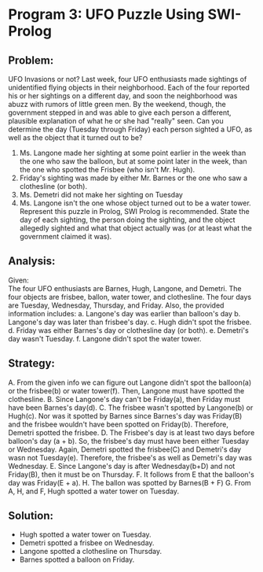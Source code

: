 # Program 3: UFO Puzzle Using SWI-Prolog

## Problem:
 UFO Invasions or not? Last week, four UFO enthusiasts made sightings of unidentified flying objects in their neighborhood. Each of the four reported his or her sightings on a different day, and soon the neighborhood was abuzz with rumors of little green men. By the weekend, though, the government stepped in and was able to give each person a different, plausible explanation of what he or she had "really" seen. Can you determine the day (Tuesday through Friday) each person sighted a UFO, as well as the object that it turned out to be?
  1. Ms. Langone made her sighting at some point earlier in the week than the one who saw the balloon, but at some point later in the week, than the one who spotted the Frisbee (who isn't Mr. Hugh).
  2. Friday's sighting was made by either Mr. Barnes or the one who saw a clothesline (or both).
  3. Ms. Demetri did not make her sighting on Tuesday
  4. Ms. Langone isn't the one whose object turned out to be a water tower.
 Represent this puzzle in Prolog, SWI Prolog is recommended. State the day of each sighting, the person doing the sighting, and the object allegedly sighted and what that object actually was (or at least what the government claimed it was).

## Analysis: 
 Given:  
  The four UFO enthusiasts are Barnes, Hugh, Langone, and Demetri.
  The four objects are frisbee, ballon, water tower, and clothesline.
  The four days are Tuesday, Wednesday, Thursday, and Friday.
 Also, the provided information includes:
  a. Langone's day was earlier than balloon's day
  b. Langone's day was later than frisbee's day.
  c. Hugh didn't spot the frisbee.
  d. Friday was either Barnes's day or clothesline day (or both).
  e. Demetri's day wasn't Tuesday.
  f. Langone didn't spot the water tower.

## Strategy: 
 A. From the given info we can figure out Langone didn't spot the balloon(a) or the frisbee(b) or water tower(f). Then, Langone must have spotted the clothesline. 
 B. Since Langone's day can't be Friday(a), then Friday must have been Barnes's day(d).
 C. The frisbee wasn't spotted by Langone(b) or Hugh(c). Nor was it spotted by Barnes since Barnes's day was Friday(B) and the frisbee wouldn't have been spotted on Friday(b). Therefore, Demetri spotted the frisbee. 
 D. The Frisbee's day is at least two days before balloon's day (a + b). So, the frisbee's day must have been either Tuesday or Wednesday. Again, Demetri spotted the frisbee(C) and Demetri's day wasn not Tuesday(e). Therefore, the frisbee's as well as Demetri's day was Wednesday. 
 E. Since Langone's day is after Wednesday(b+D) and not Friday(B), then it must be on Thursday.
 F. It follows from E that the balloon's day was Friday(E + a).
 H. The ballon was spotted by Barnes(B + F)
 G. From A, H, and F, Hugh spotted a water tower on Tuesday.

## Solution:
 - Hugh spotted a water tower on Tuesday.
 - Demetri spotted a frisbee on Wednesday.
 - Langone spotted a clothesline on Thursday.
 - Barnes spotted a balloon on Friday.
